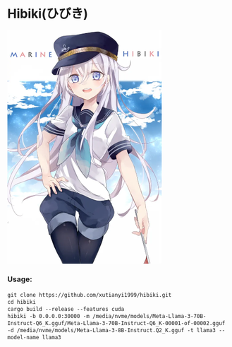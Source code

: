 # Hibiki(ひびき)

<img src="assets/hibiki.png" alt="hibiki" width="350"/>

### Usage: 
```shell
git clone https://github.com/xutianyi1999/hibiki.git
cd hibiki
cargo build --release --features cuda
hibiki -b 0.0.0.0:30000 -m /media/nvme/models/Meta-Llama-3-70B-Instruct-Q6_K.gguf/Meta-Llama-3-70B-Instruct-Q6_K-00001-of-00002.gguf -d /media/nvme/models/Meta-Llama-3-8B-Instruct.Q2_K.gguf -t llama3 --model-name llama3
```
